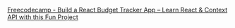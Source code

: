 [Freecodecamp - Build a React Budget Tracker App – Learn React & Context API with this Fun Project](https://www.freecodecamp.org/news/react-budget-tracker-app/)